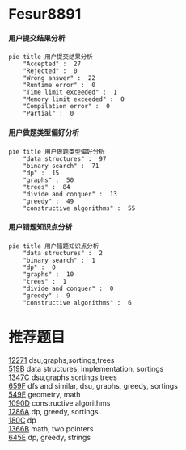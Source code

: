 # Fesur8891

<!-- tabs:start -->



#### **用户提交结果分析**

```mermaid
pie title 用户提交结果分析
    "Accepted" :  27
    "Rejected" :  0
    "Wrong answer" :  22
    "Runtime error" :  0
    "Time limit exceeded" :  1
    "Memory limit exceeded" :  0
    "Compilation error" :  0
    "Partial" :  0
```

#### **用户做题类型偏好分析**

```mermaid
pie title 用户做题类型偏好分析
    "data structures" :  97
    "binary search" :  71
    "dp" :  15
    "graphs" :  50
    "trees" :  84
    "divide and conquer" :  13
    "greedy" :  49
    "constructive algorithms" :  55
```
#### **用户错题知识点分析**

```mermaid
pie title 用户错题知识点分析
    "data structures" :  2
    "binary search" :  1
    "dp" :  0
    "graphs" :  10
    "trees" :  1
    "divide and conquer" :  0
    "greedy" :  9
    "constructive algorithms" :  6
```



<!-- tabs:end -->
# 推荐题目
[12271](https://codeforces.com/contest/1227/problem/1)		dsu,graphs,sortings,trees		  
[519B](https://codeforces.com/contest/519/problem/B)		data structures,
                        implementation,
                        sortings		  
[1347C](https://codeforces.com/contest/1347/problem/C)		dsu,graphs,sortings,trees		  
[659F](https://codeforces.com/contest/659/problem/F)		dfs and similar,
                        dsu,
                        graphs,
                        greedy,
                        sortings		  
[549E](https://codeforces.com/contest/549/problem/E)		geometry,
                        math		  
[1090D](https://codeforces.com/contest/1090/problem/D)		constructive algorithms		  
[1286A](https://codeforces.com/contest/1286/problem/A)		dp,
                        greedy,
                        sortings		  
[180C](https://codeforces.com/contest/180/problem/C)		dp		  
[1366B](https://codeforces.com/contest/1366/problem/B)		math,
                        two pointers		  
[645E](https://codeforces.com/contest/645/problem/E)		dp,
                        greedy,
                        strings		  
